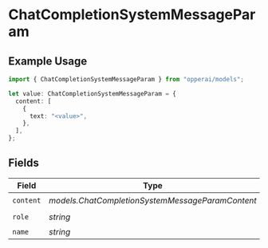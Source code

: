 # ChatCompletionSystemMessageParam

## Example Usage

```typescript
import { ChatCompletionSystemMessageParam } from "opperai/models";

let value: ChatCompletionSystemMessageParam = {
  content: [
    {
      text: "<value>",
    },
  ],
};
```

## Fields

| Field                                            | Type                                             | Required                                         | Description                                      |
| ------------------------------------------------ | ------------------------------------------------ | ------------------------------------------------ | ------------------------------------------------ |
| `content`                                        | *models.ChatCompletionSystemMessageParamContent* | :heavy_check_mark:                               | N/A                                              |
| `role`                                           | *string*                                         | :heavy_check_mark:                               | N/A                                              |
| `name`                                           | *string*                                         | :heavy_minus_sign:                               | N/A                                              |